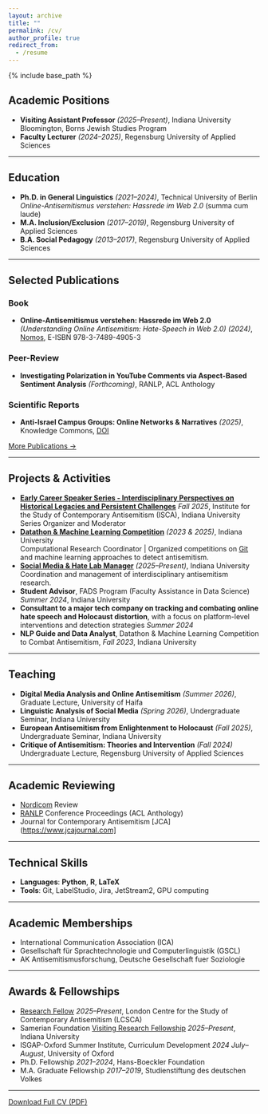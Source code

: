 ```yaml
---
layout: archive
title: ""
permalink: /cv/
author_profile: true
redirect_from:
  - /resume
---
```


{% include base_path %}

## Academic Positions

- **Visiting Assistant Professor** *(2025–Present)*, Indiana University Bloomington, Borns Jewish Studies Program
- **Faculty Lecturer** *(2024–2025)*, Regensburg University of Applied Sciences

---

## Education

- **Ph.D. in General Linguistics** *(2021–2024)*, Technical University of Berlin  
  *Online-Antisemitismus verstehen: Hassrede im Web 2.0* (summa cum laude)
- **M.A. Inclusion/Exclusion** *(2017–2019)*, Regensburg University of Applied Sciences
- **B.A. Social Pedagogy** *(2013–2017)*, Regensburg University of Applied Sciences

---

## Selected Publications

### Book 
- **Online-Antisemitismus verstehen: Hassrede im Web 2.0** *(Understanding Online Antisemitism: Hate-Speech in Web 2.0)* *(2024)*, [Nomos](https://www.nomos-shop.de/en/p/online-antisemitismus-verstehen-hassrede-im-web-2-0-gr-978-3-7560-2253-3), E-ISBN 978-3-7489-4905-3

### Peer-Review
- **Investigating Polarization in YouTube Comments via Aspect-Based Sentiment Analysis** *(Forthcoming)*, RANLP, ACL Anthology

### Scientific Reports
- **Anti-Israel Campus Groups: Online Networks & Narratives** *(2025)*, Knowledge Commons, [DOI](https://doi.org/10.17613/yb6ze-q9881)

[More Publications →](https://scholar.google.com/citations?user=D6-Ss-cAAAAJ&hl=de)

---

## Projects & Activities
- [**Early Career Speaker Series - Interdisciplinary Perspectives on Historical Legacies and Persistent Challenges**](https://isca.indiana.edu/news-events/webinars/2025-webinars/early-career-speaker-series-fall-2025.html) *Fall 2025*, Institute for the Study of Contemporary Antisemitism (ISCA), Indiana University
  Series Organizer and Moderator 
- [**Datathon & Machine Learning Competition**](https://isca.indiana.edu/publication-research/social-media-project/datathon-2025/index.html) *(2023 & 2025)*, Indiana University  
  Computational Research Coordinator | Organized competitions on [Git](https://github.com/damieh1/datathon_2025) and machine learning approaches to detect antisemitism.
- [**Social Media & Hate Lab Manager**](https://isca.indiana.edu/publication-research/social-media-project/index.html) *(2025–Present)*, Indiana University  
  Coordination and management of interdisciplinary antisemitism research.
- **Student Advisor**, FADS Program (Faculty Assistance in Data Science) *Summer 2024*, Indiana University
- **Consultant to a major tech company on tracking and combating online hate speech
and Holocaust distortion**, with a focus on platform-level interventions and detection
strategies *Summer 2024*
- **NLP Guide and Data Analyst**, Datathon & Machine Learning Competition to Combat Antisemitism, *Fall 2023*, Indiana University

---

## Teaching
- **Digital Media Analysis and Online Antisemitism** *(Summer 2026)*, Graduate Lecture, University of Haifa
- **Linguistic Analysis of Social Media** *(Spring 2026)*, Undergraduate Seminar, Indiana University
- **European Antisemitism from Enlightenment to Holocaust** *(Fall 2025)*, Undergraduate Seminar, Indiana University
- **Critique of Antisemitism: Theories and Intervention** *(Fall 2024)* Undergraduate Lecture, Regensburg University of Applied Sciences

---

## Academic Reviewing
- [Nordicom](https://www.nordicom.gu.se/en/publications/journals) Review
- [RANLP](https://ranlp.org) Conference Proceedings (ACL Anthology)
- Journal for Contemporary Antisemitism [JCA](https://www.jcajournal.com] 

---

## Technical Skills
- **Languages**: __Python__, __R__, __LaTeX__  
- **Tools**: Git, LabelStudio, Jira, JetStream2, GPU computing

---

## Academic Memberships
- International Communication Association (ICA)  
- Gesellschaft für Sprachtechnologie und Computerlinguistik (GSCL)
- AK Antisemitismusforschung, Deutsche Gesellschaft fuer Soziologie

---

## Awards & Fellowships
- [Research Fellow](https://londonantisemitism.com/team/daniel-miehling) *2025–Present*, London Centre for the Study of Contemporary Antisemitism (LCSCA)
- Samerian Foundation [Visiting Research Fellowship](https://isca.indiana.edu/about/our-team/faculty-and-staff/daniel-miehling.html) *2025–Present*, Indiana University
- ISGAP-Oxford Summer Institute, Curriculum Development *2024 July–August*, University of Oxford
- Ph.D. Fellowship *2021–2024*, Hans-Boeckler Foundation 
- M.A. Graduate Fellowship *2017–2019*, Studienstiftung des deutschen Volkes
  
---

[Download Full CV (PDF)](https://github.com/damieh1/damieh1.github.io/raw/master/_pages/public_cv_august25.pdf)
